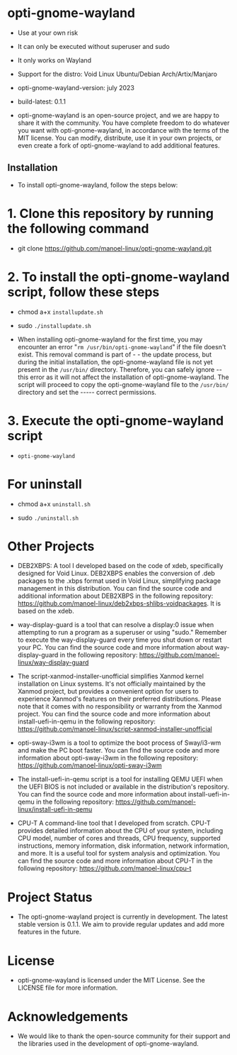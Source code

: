 # opti-gnome-wayland

- Use at your own risk

- It can only be executed without superuser and sudo

- It only works on Wayland

- Support for the distro: Void Linux Ubuntu/Debian Arch/Artix/Manjaro

- opti-gnome-wayland-version: july 2023

- build-latest: 0.1.1

- opti-gnome-wayland is an open-source project, and we are happy to share it with the community. You have complete freedom to do whatever you want with opti-gnome-wayland, in accordance with the terms of the MIT license. You can modify, distribute, use it in your own projects, or even create a fork of opti-gnome-wayland to add additional features.

## Installation

- To install opti-gnome-wayland, follow the steps below:

# 1. Clone this repository by running the following command

- git clone https://github.com/manoel-linux/opti-gnome-wayland.git

# 2. To install the opti-gnome-wayland script, follow these steps

- chmod a+x `installupdate.sh`

- sudo `./installupdate.sh`

- When installing opti-gnome-wayland for the first time, you may encounter an error "`rm /usr/bin/opti-gnome-wayland`" if the file doesn't exist. This removal command is part of - - the update process, but during the initial installation, the opti-gnome-wayland file is not yet present in the `/usr/bin/` directory. Therefore, you can safely ignore -- this error as it will not affect the installation of opti-gnome-wayland. The script will proceed to copy the opti-gnome-wayland file to the `/usr/bin/` directory and set the ----- correct permissions.

# 3. Execute the opti-gnome-wayland script

- `opti-gnome-wayland`

# For uninstall

- chmod a+x `uninstall.sh`

- sudo `./uninstall.sh`

# Other Projects

- DEB2XBPS: A tool I developed based on the code of xdeb, specifically designed for Void Linux. DEB2XBPS enables the conversion of .deb packages to the .xbps   format used in Void Linux, simplifying package management in this distribution. You can find the source code and additional information about DEB2XBPS in the  following repository: https://github.com/manoel-linux/deb2xbps-shlibs-voidpackages. It is based on the xdeb.

- way-display-guard is a tool that can resolve a display:0 issue when attempting to run a program as a superuser or using "sudo." Remember to execute the way-display-guard every time you shut down or restart your PC. You can find the source code and more information about way-display-guard in the following repository: https://github.com/manoel-linux/way-display-guard

- The script-xanmod-installer-unofficial simplifies Xanmod kernel installation on Linux systems. It's not officially maintained by the Xanmod project, but provides a convenient option for users to experience Xanmod's features on their preferred distributions. Please note that it comes with no responsibility or warranty from the Xanmod project. You can find the source code and more information about install-uefi-in-qemu in the following repository: https://github.com/manoel-linux/script-xanmod-installer-unofficial

- opti-sway-i3wm is a tool to optimize the boot process of Sway/i3-wm and make the PC boot faster. You can find the source code and more information about opti-sway-i3wm in the following repository: https://github.com/manoel-linux/opti-sway-i3wm

- The install-uefi-in-qemu script is a tool for installing QEMU UEFI when the UEFI BIOS is not included or available in the distribution's repository. You can find the source code and more information about install-uefi-in-qemu in the following repository: https://github.com/manoel-linux/install-uefi-in-qemu

- CPU-T A command-line tool that I developed from scratch. CPU-T provides detailed information about the CPU of your system, including CPU model, number of cores and threads, CPU frequency, supported instructions, memory information, disk information, network information, and more. It is a useful tool for system analysis and optimization. You can find the source code and more information about CPU-T in the following repository: https://github.com/manoel-linux/cpu-t

# Project Status

- The opti-gnome-wayland project is currently in development. The latest stable version is 0.1.1. We aim to provide regular updates and add more features in the future.

# License

- opti-gnome-wayland is licensed under the MIT License. See the LICENSE file for more information.

# Acknowledgements

- We would like to thank the open-source community for their support and the libraries used in the development of opti-gnome-wayland.
